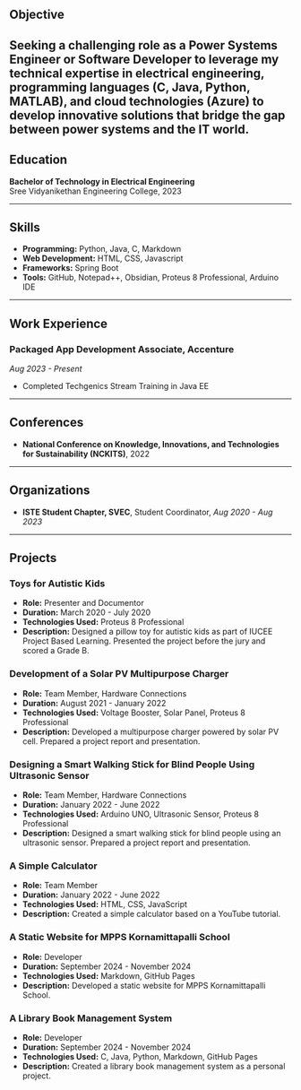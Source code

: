 ## Objective
Seeking a challenging role as a Power Systems Engineer or Software Developer to leverage my technical expertise in electrical engineering, programming languages (C, Java, Python, MATLAB), and cloud technologies (Azure) to develop innovative solutions that bridge the gap between power systems and the IT world.
---

## Education
**Bachelor of Technology in Electrical Engineering**  
Sree Vidyanikethan Engineering College, 2023

---

## Skills
- **Programming:** Python, Java, C, Markdown
- **Web Development:** HTML, CSS, Javascript
- **Frameworks:** Spring Boot
- **Tools:** GitHub, Notepad++, Obsidian, Proteus 8 Professional, Arduino IDE

---

## Work Experience
### Packaged App Development Associate, Accenture
*Aug 2023 - Present*  
- Completed Techgenics Stream Training in Java EE

---

## Conferences
- **National Conference on Knowledge, Innovations, and Technologies for Sustainability (NCKITS)**, 2022

---

## Organizations
- **ISTE Student Chapter, SVEC**, Student Coordinator, *Aug 2020 - Aug 2023*

---

## Projects

### **Toys for Autistic Kids**
* **Role:** Presenter and Documentor
* **Duration:** March 2020 - July 2020
* **Technologies Used:** Proteus 8 Professional
* **Description:** Designed a pillow toy for autistic kids as part of IUCEE Project Based Learning. Presented the project before the jury and scored a Grade B.

### **Development of a Solar PV Multipurpose Charger**
* **Role:** Team Member, Hardware Connections
* **Duration:** August 2021 - January 2022
* **Technologies Used:** Voltage Booster, Solar Panel, Proteus 8 Professional
* **Description:** Developed a multipurpose charger powered by solar PV cell. Prepared a project report and presentation.

### **Designing a Smart Walking Stick for Blind People Using Ultrasonic Sensor**
* **Role:** Team Member, Hardware Connections
* **Duration:** January 2022 - June 2022
* **Technologies Used:** Arduino UNO, Ultrasonic Sensor, Proteus 8 Professional
* **Description:** Designed a smart walking stick for blind people using an ultrasonic sensor. Prepared a project report and presentation.

### **A Simple Calculator**
* **Role:** Team Member
* **Duration:** January 2022 - June 2022
* **Technologies Used:** HTML, CSS, JavaScript
* **Description:** Created a simple calculator based on a YouTube tutorial.

### **A Static Website for MPPS Kornamittapalli School**
* **Role:** Developer
* **Duration:** September 2024 - November 2024
* **Technologies Used:** Markdown, GitHub Pages
* **Description:** Developed a static website for MPPS Kornamittapalli School.

### **A Library Book Management System**
* **Role:** Developer
* **Duration:** September 2024 - November 2024
* **Technologies Used:** C, Java, Python, Markdown, GitHub Pages
* **Description:** Created a library book management system as a personal project.

